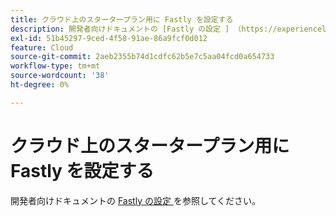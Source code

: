 ```yaml
---
title: クラウド上のスタータープラン用に Fastly を設定する
description: 開発者向けドキュメントの [Fastly の設定 ] （https://experienceleague.adobe.com/en/docs/commerce-cloud-service/user-guide/cdn/setup-fastly/fastly-configuration）を参照してください。
exl-id: 51b45297-9ced-4f58-91ae-86a9fcf0d012
feature: Cloud
source-git-commit: 2aeb2355b74d1cdfc62b5e7c5aa04fcd0a654733
workflow-type: tm+mt
source-wordcount: '38'
ht-degree: 0%

---
```


# クラウド上のスタータープラン用に Fastly を設定する

開発者向けドキュメントの [Fastly の設定 ](https://experienceleague.adobe.com/en/docs/commerce-cloud-service/user-guide/cdn/setup-fastly/fastly-configuration) を参照してください。
